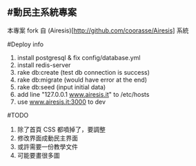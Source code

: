 #動民主系統專案
---
本專案 fork 自 (Airesis)[http://github.com/coorasse/Airesis] 系統

#Deploy info
1. install postgresql & fix config/database.yml 
2. install redis-server
3. rake db:create (test db connection is success)
4. rake db:migrate (would have error at the end)
5. rake db:seed (input initial data)
6. add line "127.0.0.1 www.airesis.it" to /etc/hosts
7. use www.airesis.it:3000 to dev

#TODO
1. 除了首頁 CSS 都噴掉了，要調整
2. 修改界面成動民主界面
3. 或許需要一份教學文件
4. 可能要畫很多圖
